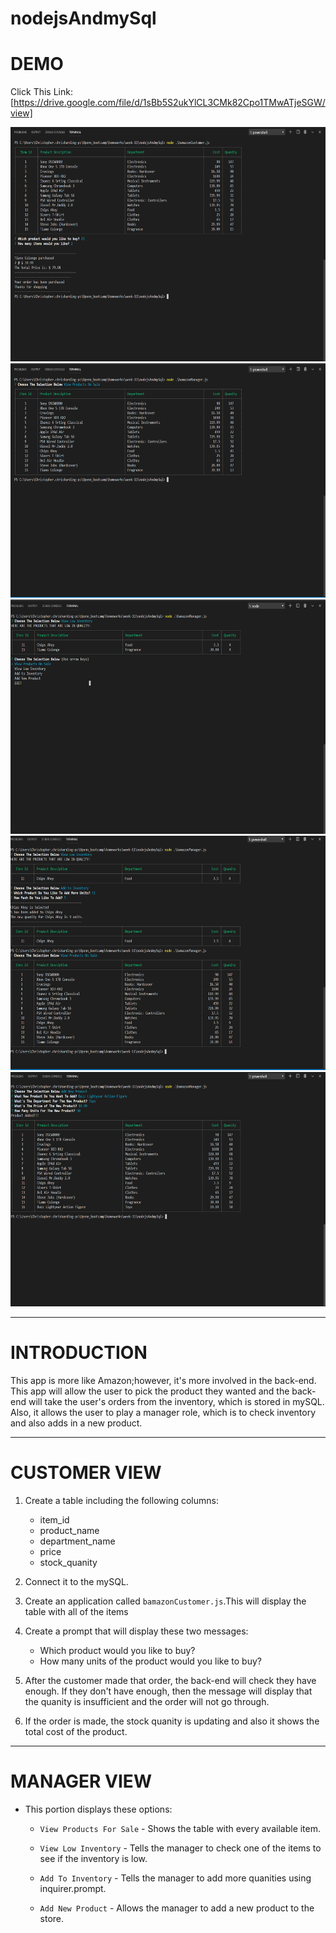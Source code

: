 # nodejsAndmySql

# DEMO

Click This Link: [https://drive.google.com/file/d/1sBb5S2ukYlCL3CMk82Cpo1TMwATjeSGW/view]

<img src ="images/bamazon2.png" width="700" height="375">
<img src ="images/bamazon3.png" width="700" height="375">
<img src ="images/bamazon4.png" width="700" height="375">
<img src ="images/bamazon5.png" width="700" height="375">
<img src ="images/bamazon6.png" width="700" height="375">


**************************************************************************

# INTRODUCTION

This app is more like Amazon;however, it's more involved in the back-end. This app will allow the user to pick the product they wanted and the back-end will take the user's orders from the inventory, which is stored in mySQL. Also, it allows the user to play a manager role, which is to check inventory and also adds in a new product.

***************************************************************************
# CUSTOMER VIEW

1. Create a table including the following columns:
    
    * item_id
    * product_name
    * department_name
    * price
    * stock_quanity

2. Connect it to the mySQL.

3. Create an application called `bamazonCustomer.js`.This will display the table with all of the items

4. Create a prompt that will display these two messages:
    * Which product would you like to buy?
    * How many units of the product would you like to buy?

5. After the customer made that order, the back-end will check they have enough. If they don't have enough, then the message will display that the quanity is insufficient and the order will not go through.

6. If the order is made, the stock quanity is updating and also it shows the total cost of the product.

***************************************************************************

# MANAGER VIEW

* This portion displays these options:

    * `View Products For Sale` - Shows the table with every available item.

    * `View Low Inventory` - Tells the manager to check one of the items to see if the inventory is low.

    * `Add To Inventory` - Tells the manager to add more quanities using inquirer.prompt.

    * `Add New Product` - Allows the manager to add a new product to the store.


